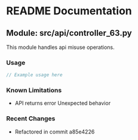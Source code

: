# README Documentation

## Module: src/api/controller_63.py

This module handles api misuse operations.

### Usage

```javascript
// Example usage here
```

### Known Limitations

- API returns error Unexpected behavior

### Recent Changes

- Refactored in commit a85e4226
